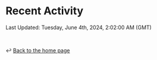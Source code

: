 # Recent Activity

<!--RECENT_ACTIVITY:start-->
<!--RECENT_ACTIVITY:end-->

<!--RECENT_ACTIVITY:last_update-->
Last Updated: Tuesday, June 4th, 2024, 2:02:00 AM (GMT)
<!--RECENT_ACTIVITY:last_update_end-->

<br>

↩️ [Back to the home page](/README.md)
